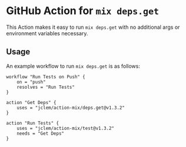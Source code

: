 # GitHub Action for `mix deps.get`

This Action makes it easy to run `mix deps.get` with no additional args or environment variables necessary.

## Usage

An example workflow to run `mix deps.get` is as follows:

```hcl
workflow "Run Tests on Push" {
    on = "push"
    resolves = "Run Tests"
}

action "Get Deps" {
    uses = "jclem/action-mix/deps.get@v1.3.2"
}

action "Run Tests" {
    uses = "jclem/action-mix/test@v1.3.2"
    needs = "Get Deps"
}
```